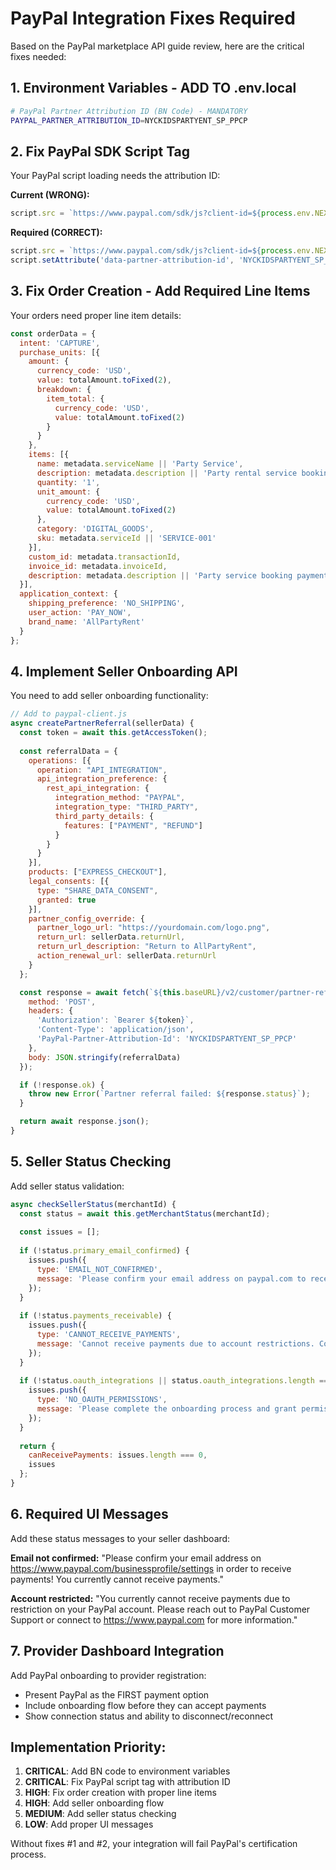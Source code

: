 # PayPal Integration Fixes Required

Based on the PayPal marketplace API guide review, here are the critical fixes needed:

## 1. Environment Variables - ADD TO .env.local

```bash
# PayPal Partner Attribution ID (BN Code) - MANDATORY
PAYPAL_PARTNER_ATTRIBUTION_ID=NYCKIDSPARTYENT_SP_PPCP
```

## 2. Fix PayPal SDK Script Tag

Your PayPal script loading needs the attribution ID:

**Current (WRONG):**
```javascript
script.src = `https://www.paypal.com/sdk/js?client-id=${process.env.NEXT_PUBLIC_PAYPAL_CLIENT_ID}&currency=USD&components=buttons,card-fields&intent=capture`;
```

**Required (CORRECT):**
```javascript
script.src = `https://www.paypal.com/sdk/js?client-id=${process.env.NEXT_PUBLIC_PAYPAL_CLIENT_ID}&currency=USD&components=buttons,card-fields&intent=capture`;
script.setAttribute('data-partner-attribution-id', 'NYCKIDSPARTYENT_SP_PPCP');
```

## 3. Fix Order Creation - Add Required Line Items

Your orders need proper line item details:

```javascript
const orderData = {
  intent: 'CAPTURE',
  purchase_units: [{
    amount: {
      currency_code: 'USD',
      value: totalAmount.toFixed(2),
      breakdown: {
        item_total: {
          currency_code: 'USD',
          value: totalAmount.toFixed(2)
        }
      }
    },
    items: [{
      name: metadata.serviceName || 'Party Service',
      description: metadata.description || 'Party rental service booking',
      quantity: '1',
      unit_amount: {
        currency_code: 'USD',
        value: totalAmount.toFixed(2)
      },
      category: 'DIGITAL_GOODS',
      sku: metadata.serviceId || 'SERVICE-001'
    }],
    custom_id: metadata.transactionId,
    invoice_id: metadata.invoiceId,
    description: metadata.description || 'Party service booking payment'
  }],
  application_context: {
    shipping_preference: 'NO_SHIPPING',
    user_action: 'PAY_NOW',
    brand_name: 'AllPartyRent'
  }
};
```

## 4. Implement Seller Onboarding API

You need to add seller onboarding functionality:

```javascript
// Add to paypal-client.js
async createPartnerReferral(sellerData) {
  const token = await this.getAccessToken();
  
  const referralData = {
    operations: [{
      operation: "API_INTEGRATION",
      api_integration_preference: {
        rest_api_integration: {
          integration_method: "PAYPAL",
          integration_type: "THIRD_PARTY",
          third_party_details: {
            features: ["PAYMENT", "REFUND"]
          }
        }
      }
    }],
    products: ["EXPRESS_CHECKOUT"],
    legal_consents: [{
      type: "SHARE_DATA_CONSENT",
      granted: true
    }],
    partner_config_override: {
      partner_logo_url: "https://yourdomain.com/logo.png",
      return_url: sellerData.returnUrl,
      return_url_description: "Return to AllPartyRent",
      action_renewal_url: sellerData.returnUrl
    }
  };

  const response = await fetch(`${this.baseURL}/v2/customer/partner-referrals`, {
    method: 'POST',
    headers: {
      'Authorization': `Bearer ${token}`,
      'Content-Type': 'application/json',
      'PayPal-Partner-Attribution-Id': 'NYCKIDSPARTYENT_SP_PPCP'
    },
    body: JSON.stringify(referralData)
  });

  if (!response.ok) {
    throw new Error(`Partner referral failed: ${response.status}`);
  }

  return await response.json();
}
```

## 5. Seller Status Checking

Add seller status validation:

```javascript
async checkSellerStatus(merchantId) {
  const status = await this.getMerchantStatus(merchantId);
  
  const issues = [];
  
  if (!status.primary_email_confirmed) {
    issues.push({
      type: 'EMAIL_NOT_CONFIRMED',
      message: 'Please confirm your email address on paypal.com to receive payments'
    });
  }
  
  if (!status.payments_receivable) {
    issues.push({
      type: 'CANNOT_RECEIVE_PAYMENTS',
      message: 'Cannot receive payments due to account restrictions. Contact PayPal support.'
    });
  }
  
  if (!status.oauth_integrations || status.oauth_integrations.length === 0) {
    issues.push({
      type: 'NO_OAUTH_PERMISSIONS',
      message: 'Please complete the onboarding process and grant permissions'
    });
  }
  
  return {
    canReceivePayments: issues.length === 0,
    issues
  };
}
```

## 6. Required UI Messages

Add these status messages to your seller dashboard:

**Email not confirmed:**
"Please confirm your email address on https://www.paypal.com/businessprofile/settings in order to receive payments! You currently cannot receive payments."

**Account restricted:**
"You currently cannot receive payments due to restriction on your PayPal account. Please reach out to PayPal Customer Support or connect to https://www.paypal.com for more information."

## 7. Provider Dashboard Integration

Add PayPal onboarding to provider registration:
- Present PayPal as the FIRST payment option
- Include onboarding flow before they can accept payments
- Show connection status and ability to disconnect/reconnect

## Implementation Priority:

1. **CRITICAL**: Add BN code to environment variables
2. **CRITICAL**: Fix PayPal script tag with attribution ID
3. **HIGH**: Fix order creation with proper line items
4. **HIGH**: Add seller onboarding flow
5. **MEDIUM**: Add seller status checking
6. **LOW**: Add proper UI messages

Without fixes #1 and #2, your integration will fail PayPal's certification process. 